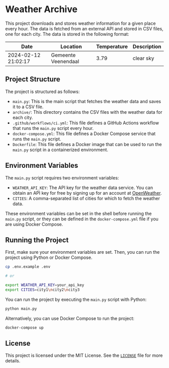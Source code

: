# Weather Archive

This project downloads and stores weather information for a given place every hour. The data is fetched from an external API and stored in CSV files, one for each city. The data is stored in the following format:

| Date | Location | Temperature | Description |
| --- | --- | --- | --- |
| 2024-02-12 21:02:17 | Gemeente Veenendaal | 3.79 | clear sky |

## Project Structure

The project is structured as follows:

- `main.py`: This is the main script that fetches the weather data and saves it to a CSV file.
- `archive/`: This directory contains the CSV files with the weather data for each city.
- `.github/workflows/ci.yml`: This file defines a GitHub Actions workflow that runs the `main.py` script every hour.
- `docker-compose.yml`: This file defines a Docker Compose service that runs the `main.py` script.
- `Dockerfile`: This file defines a Docker image that can be used to run the `main.py` script in a containerized environment.

## Environment Variables

The `main.py` script requires two environment variables:

- `WEATHER_API_KEY`: The API key for the weather data service. You can obtain an API key for free by signing up for an account at [OpenWeather](https://openweathermap.org/).
- `CITIES`: A comma-separated list of cities for which to fetch the weather data.

These environment variables can be set in the shell before running the `main.py` script, or they can be defined in the `docker-compose.yml` file if you are using Docker Compose.

## Running the Project

First, make sure your environment variables are set. Then, you can run the project using Python or Docker Compose.

```sh
cp .env.example .env

# or

export WEATHER_API_KEY=your_api_key
export CITIES=city1\ncity2\ncity3
```

You can run the project by executing the `main.py` script with Python:

```sh
python main.py
```

Alternatively, you can use Docker Compose to run the project:

```sh
docker-compose up
```

## License

This project is licensed under the MIT License. See the [`LICENSE`](LICENSE) file for more details.
